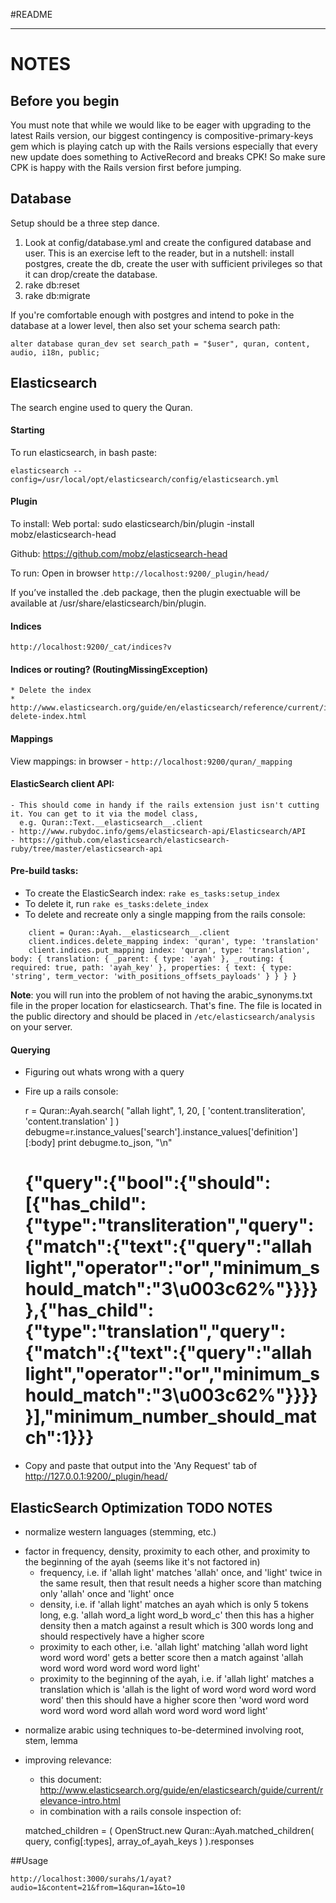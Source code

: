 #README

-------
NOTES
=====

Before you begin
----------------
You must note that while we would like to be eager with upgrading to the latest Rails version, our biggest contingency is compositive-primary-keys gem which is playing catch up with the Rails versions especially that every new update does something to ActiveRecord and breaks CPK! So make sure CPK is happy with the Rails version first before jumping.

Database
--------

Setup should be a three step dance.

1. Look at config/database.yml and create the configured database and user. This is an exercise left
   to the reader, but in a nutshell: install postgres, create the db, create the user with sufficient privileges so that it can drop/create the database.
2. rake db:reset
3. rake db:migrate

If you're comfortable enough with postgres and intend to poke in the database at a lower level, then also set
your schema search path:

    alter database quran_dev set search_path = "$user", quran, content, audio, i18n, public;


Elasticsearch
-------------

The search engine used to query the Quran.

#### Starting
To run elasticsearch, in bash paste:

```
elasticsearch --config=/usr/local/opt/elasticsearch/config/elasticsearch.yml
```
#### Plugin

To install: Web portal: sudo elasticsearch/bin/plugin -install mobz/elasticsearch-head

Github:  https://github.com/mobz/elasticsearch-head

To run: Open in browser `http://localhost:9200/_plugin/head/`

If you’ve installed the .deb package, then the plugin exectuable will be available at /usr/share/elasticsearch/bin/plugin.
    
#### Indices
```
http://localhost:9200/_cat/indices?v
```

#### Indices or routing? (RoutingMissingException)
    * Delete the index
    * http://www.elasticsearch.org/guide/en/elasticsearch/reference/current/indices-delete-index.html

#### Mappings
View mappings: in browser - `http://localhost:9200/quran/_mapping`

#### ElasticSearch client API:
    - This should come in handy if the rails extension just isn't cutting it. You can get to it via the model class,
      e.g. Quran::Text.__elasticsearch__.client
    - http://www.rubydoc.info/gems/elasticsearch-api/Elasticsearch/API
    - https://github.com/elasticsearch/elasticsearch-ruby/tree/master/elasticsearch-api


#### Pre-build tasks:
* To create the ElasticSearch index: `rake es_tasks:setup_index`
* To delete it, run `rake es_tasks:delete_index`
* To delete and recreate only a single mapping from the rails console:
```
    client = Quran::Ayah.__elasticsearch__.client
    client.indices.delete_mapping index: 'quran', type: 'translation'
    client.indices.put_mapping index: 'quran', type: 'translation', body: { translation: { _parent: { type: 'ayah' }, _routing: { required: true, path: 'ayah_key' }, properties: { text: { type: 'string', term_vector: 'with_positions_offsets_payloads' } } } }
```

**Note**: you will run into the problem of not having the arabic_synonyms.txt file in the proper location for elasticsearch. That's fine. The file is located in the public directory and should be placed in `/etc/elasticsearch/analysis` on your server.

#### Querying 

  * Figuring out whats wrong with a query
  - Fire up a rails console:

    r = Quran::Ayah.search( "allah light", 1, 20, [ 'content.transliteration', 'content.translation' ] )
    debugme=r.instance_values['search'].instance_values['definition'][:body]
    print debugme.to_json, "\n"

    # {"query":{"bool":{"should":[{"has_child":{"type":"transliteration","query":{"match":{"text":{"query":"allah light","operator":"or","minimum_should_match":"3\u003c62%"}}}}},{"has_child":{"type":"translation","query":{"match":{"text":{"query":"allah light","operator":"or","minimum_should_match":"3\u003c62%"}}}}}],"minimum_number_should_match":1}}}

  - Copy and paste that output into the 'Any Request' tab of http://127.0.0.1:9200/_plugin/head/

ElasticSearch Optimization TODO NOTES
-------------------------------------

- normalize western languages (stemming, etc.)
* factor in frequency, density, proximity to each other, and proximity to the beginning of the ayah (seems like it's not factored in)
  - frequency, i.e. if 'allah light' matches 'allah' once, and 'light' twice in the same result, then that
    result needs a higher score than matching only 'allah' once and 'light' once
  - density, i.e. if 'allah light' matches an ayah which is only 5 tokens long, e.g. 'allah word_a light word_b word_c'
    then this has a higher density then a match against a result which is 300 words long and should respectively
    have a higher score
  - proximity to each other, i.e. 'allah light' matching 'allah word light word word word' gets a better score then
    a match against 'allah word word word word word word light'
  - proximity to the beginning of the ayah, i.e. if 'allah light' matches a translation which is 'allah is the light of word word word word word word'
    then this should have a higher score then 'word word word word word word word allah word word word word light'
- normalize arabic using techniques to-be-determined involving root, stem, lemma
- improving relevance:
    - this document: http://www.elasticsearch.org/guide/en/elasticsearch/guide/current/relevance-intro.html
    - in combination with a rails console inspection of:

    matched_children = ( OpenStruct.new Quran::Ayah.matched_children( query, config[:types], array_of_ayah_keys ) ).responses


##Usage

```
http://localhost:3000/surahs/1/ayat?audio=1&content=21&from=1&quran=1&to=10
```

